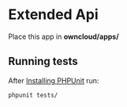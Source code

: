 # Extended Api
Place this app in **owncloud/apps/**


## Running tests
After [Installing PHPUnit](http://phpunit.de/getting-started.html) run:

    phpunit tests/